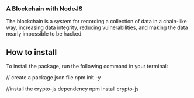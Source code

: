 ### A Blockchain with NodeJS

The blockchain is a system for recording a collection of data in a chain-like way, increasing data integrity, reducing vulnerabilities, and making the data nearly impossible to be hacked.

## How to install

To install the package, run the following command in your terminal:

// create a package.json file
npm init -y

//install the crypto-js dependency
npm install crypto-js
